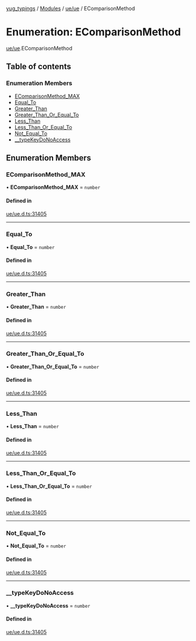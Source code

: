 [yug_typings](../README.md) / [Modules](../modules.md) / [ue/ue](../modules/ue_ue.md) / EComparisonMethod

# Enumeration: EComparisonMethod

[ue/ue](../modules/ue_ue.md).EComparisonMethod

## Table of contents

### Enumeration Members

- [EComparisonMethod\_MAX](ue_ue.EComparisonMethod.md#ecomparisonmethod_max)
- [Equal\_To](ue_ue.EComparisonMethod.md#equal_to)
- [Greater\_Than](ue_ue.EComparisonMethod.md#greater_than)
- [Greater\_Than\_Or\_Equal\_To](ue_ue.EComparisonMethod.md#greater_than_or_equal_to)
- [Less\_Than](ue_ue.EComparisonMethod.md#less_than)
- [Less\_Than\_Or\_Equal\_To](ue_ue.EComparisonMethod.md#less_than_or_equal_to)
- [Not\_Equal\_To](ue_ue.EComparisonMethod.md#not_equal_to)
- [\_\_typeKeyDoNoAccess](ue_ue.EComparisonMethod.md#__typekeydonoaccess)

## Enumeration Members

### EComparisonMethod\_MAX

• **EComparisonMethod\_MAX** = `number`

#### Defined in

[ue/ue.d.ts:31405](https://github.com/YugMetaverse/yug_typings/blob/25cad34/ue/ue.d.ts#L31405)

___

### Equal\_To

• **Equal\_To** = `number`

#### Defined in

[ue/ue.d.ts:31405](https://github.com/YugMetaverse/yug_typings/blob/25cad34/ue/ue.d.ts#L31405)

___

### Greater\_Than

• **Greater\_Than** = `number`

#### Defined in

[ue/ue.d.ts:31405](https://github.com/YugMetaverse/yug_typings/blob/25cad34/ue/ue.d.ts#L31405)

___

### Greater\_Than\_Or\_Equal\_To

• **Greater\_Than\_Or\_Equal\_To** = `number`

#### Defined in

[ue/ue.d.ts:31405](https://github.com/YugMetaverse/yug_typings/blob/25cad34/ue/ue.d.ts#L31405)

___

### Less\_Than

• **Less\_Than** = `number`

#### Defined in

[ue/ue.d.ts:31405](https://github.com/YugMetaverse/yug_typings/blob/25cad34/ue/ue.d.ts#L31405)

___

### Less\_Than\_Or\_Equal\_To

• **Less\_Than\_Or\_Equal\_To** = `number`

#### Defined in

[ue/ue.d.ts:31405](https://github.com/YugMetaverse/yug_typings/blob/25cad34/ue/ue.d.ts#L31405)

___

### Not\_Equal\_To

• **Not\_Equal\_To** = `number`

#### Defined in

[ue/ue.d.ts:31405](https://github.com/YugMetaverse/yug_typings/blob/25cad34/ue/ue.d.ts#L31405)

___

### \_\_typeKeyDoNoAccess

• **\_\_typeKeyDoNoAccess** = `number`

#### Defined in

[ue/ue.d.ts:31405](https://github.com/YugMetaverse/yug_typings/blob/25cad34/ue/ue.d.ts#L31405)
